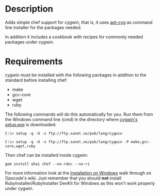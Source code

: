 Description
===========

Adds simple chef support for cygwin, that is, it uses [apt-cyg][1] as command line installer for the packages needed.

In addition it includes a cookbook with recipes for commonly needed packages under cygwin.

Requirements
============

cygwin must be installed with the following packages in addition to the standard before installing chef:

* make
* gcc-core 
* wget
* ruby

The following commands will do this automatically for you. Run them from the Windows command line (cmd) in the directory
where [cygwin's setup.exe][2] is downloaded:

```
C:\> setup -q -O -s ftp://ftp.sunet.se/pub/lang/cygwin
```

```
C:\> setup -q -O -s ftp://ftp.sunet.se/pub/lang/cygwin -P make,gcc-core,wget,ruby
```

Then chef can be installed inside cygwin:

```
gem install ohai chef --no-rdoc --no-ri
```

For more information look at the [Installation on Windows][3] walk through on Opscode's wiki. Just remember that you
should **not** install RubyInstaller/RubyInstaller DevKit for Windows as this won't work properly under cygwin.


[1]: http://code.google.com/p/apt-cyg
[2]: http://cygwin.org/setup.exe
[3]: http://wiki.opscode.com/display/chef/Installation+on+Windows